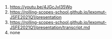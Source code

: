 1. https://youtu.be/4JGcJvI35Wo
2.  https://rolling-scopes-school.github.io/lexomut-JSFE2021Q1/presentation
3. https://rolling-scopes-school.github.io/lexomut-JSFE2021Q1/presentation/transcript.md
4. none
